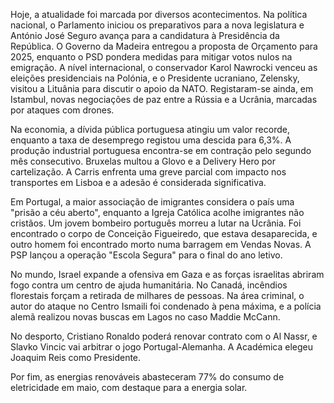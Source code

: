 Hoje, a atualidade foi marcada por diversos acontecimentos. Na política nacional, o Parlamento iniciou os preparativos para a nova legislatura e António José Seguro avança para a candidatura à Presidência da República. O Governo da Madeira entregou a proposta de Orçamento para 2025, enquanto o PSD pondera medidas para mitigar votos nulos na emigração. A nível internacional, o conservador Karol Nawrocki venceu as eleições presidenciais na Polónia, e o Presidente ucraniano, Zelensky, visitou a Lituânia para discutir o apoio da NATO. Registaram-se ainda, em Istambul, novas negociações de paz entre a Rússia e a Ucrânia, marcadas por ataques com drones.

Na economia, a dívida pública portuguesa atingiu um valor recorde, enquanto a taxa de desemprego registou uma descida para 6,3%. A produção industrial portuguesa encontra-se em contração pelo segundo mês consecutivo. Bruxelas multou a Glovo e a Delivery Hero por cartelização. A Carris enfrenta uma greve parcial com impacto nos transportes em Lisboa e a adesão é considerada significativa.

Em Portugal, a maior associação de imigrantes considera o país uma "prisão a céu aberto", enquanto a Igreja Católica acolhe imigrantes não cristãos. Um jovem bombeiro português morreu a lutar na Ucrânia. Foi encontrado o corpo de Conceição Figueiredo, que estava desaparecida, e outro homem foi encontrado morto numa barragem em Vendas Novas. A PSP lançou a operação "Escola Segura" para o final do ano letivo.

No mundo, Israel expande a ofensiva em Gaza e as forças israelitas abriram fogo contra um centro de ajuda humanitária. No Canadá, incêndios florestais forçam a retirada de milhares de pessoas. Na área criminal, o autor do ataque no Centro Ismaili foi condenado à pena máxima, e a polícia alemã realizou novas buscas em Lagos no caso Maddie McCann.

No desporto, Cristiano Ronaldo poderá renovar contrato com o Al Nassr, e Slavko Vincic vai arbitrar o jogo Portugal-Alemanha. A Académica elegeu Joaquim Reis como Presidente.

Por fim, as energias renováveis abasteceram 77% do consumo de eletricidade em maio, com destaque para a energia solar.